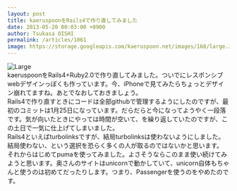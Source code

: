 ```yaml
---
layout: post
title: kaeruspoonをRails4で作り直してみました
date: 2013-05-20 00:03:00 +0900
author: Tsukasa OISHI
permalink: /articles/1061
image: https://storage.googleapis.com/kaeruspoon.net/images/168/large.JPG?1368975806
---
```



![Large](https://storage.googleapis.com/kaeruspoon.net/images/168/large.JPG?1368975806)  
kaeruspoonをRails4+Ruby2.0で作り直してみました。ついでにレスポンシブwebデザインっぽくも作っています。今、iPhoneで見てみたらちょっとデザイン崩れてますね。あとでなおしておきましょう。  
Rails4で作り直すときにコードは全部githubで管理するようにしたのですが、最初のコミットは1月25日になっています。だらだらと今になってようやく一段落です。気が向いたときにやっては時間が空いて、を繰り返していたのですが、この土日で一気に仕上げてしまいました。  
Rails4といえばturbolinksですが、結局turbolinksは使わないようにしました。結局使わない、という選択を恐らく多くの人が取るのではないかと思います。  
それからはじめてpumaを使ってみました。よさそうならこのまま使い続けてみようと思います。奥さんのサイトはunicornで動かしていて、unicorn自体もちゃんと使うのは初めてだったりします。つまり、Passengerを使うのをやめたのです。  

